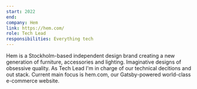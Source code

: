 ```yaml
---
start: 2022
end:
company: Hem
link: https://hem.com/
role: Tech Lead
responsibilities: Everything tech
---
```


Hem is a Stockholm-based independent design brand creating a new generation of furniture, accessories and lighting. Imaginative designs of obsessive quality. As Tech Lead I'm in charge of our technical decitions and out stack. Current main focus is hem.com, our Gatsby-powered world-class e-commerce website.
